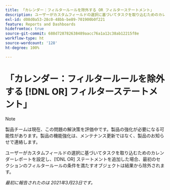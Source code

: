 ```yaml
---
title: 「カレンダー：フィルタールールを除外する OR フィルターステートメント」
description: ユーザーがカスタムフィールドの選択に基づいてタスクを取り込むためのカレンダーレポートを設定し、OR ステートメントを追加した場合、最初のセクションのフィルタールールの条件を満たすオブジェクトは結果から除外されます。
exl-id: d08d0a53-28c0-48bb-be89-701900b0f221
feature: Reports and Dashboards
hidefromtoc: true
source-git-commit: 688d728782638489aacc76a1a12c38ab12215f8e
workflow-type: ht
source-wordcount: '128'
ht-degree: 100%

---
```


# 「カレンダー：フィルタールールを除外する [!DNL OR] フィルターステートメント」

>[!NOTE]
>
>製品チームは現在、この問題の解決策を評価中です。製品の強化が必要になる可能性があります。製品の機能強化は、メンテナンス更新ではなく、製品のお知らせで連絡します。

ユーザーがカスタムフィールドの選択に基づいてタスクを取り込むためのカレンダーレポートを設定し、[!DNL OR] ステートメントを追加した場合、最初のセクションのフィルタールールの条件を満たすオブジェクトは結果から除外されます。

_最初に報告されたのは 2021年3月23日です。_
